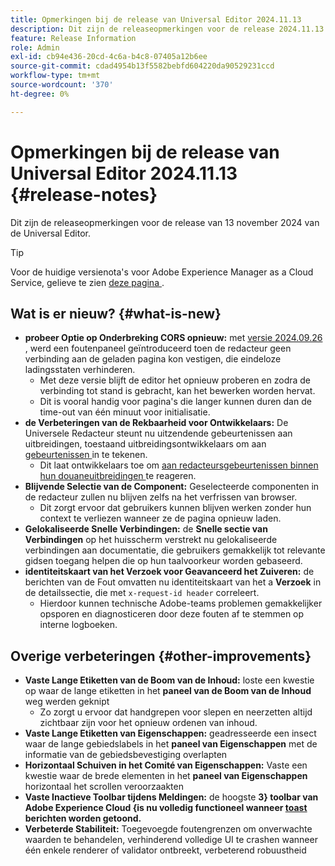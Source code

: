 ```yaml
---
title: Opmerkingen bij de release van Universal Editor 2024.11.13
description: Dit zijn de releaseopmerkingen voor de release 2024.11.13 van de Universal Editor.
feature: Release Information
role: Admin
exl-id: cb94e436-20cd-4c6a-b4c8-07405a12b6ee
source-git-commit: cdad4954b13f5582bebfd604220da90529231ccd
workflow-type: tm+mt
source-wordcount: '370'
ht-degree: 0%

---
```


# Opmerkingen bij de release van Universal Editor 2024.11.13 {#release-notes}

Dit zijn de releaseopmerkingen voor de release van 13 november 2024 van de Universal Editor.

>[!TIP]
>
>Voor de huidige versienota&#39;s voor Adobe Experience Manager as a Cloud Service, gelieve te zien [ deze pagina ](/help/release-notes/release-notes-cloud/release-notes-current.md).

## Wat is er nieuw? {#what-is-new}

* **probeer Optie op Onderbreking CORS opnieuw:** met [ versie 2024.09.26 ](/help/release-notes/universal-editor/2024/2024-09-26.md), werd een foutenpaneel geïntroduceerd toen de redacteur geen verbinding aan de geladen pagina kon vestigen, die eindeloze ladingsstaten verhinderen.
   * Met deze versie blijft de editor het opnieuw proberen en zodra de verbinding tot stand is gebracht, kan het bewerken worden hervat.
   * Dit is vooral handig voor pagina&#39;s die langer kunnen duren dan de time-out van één minuut voor initialisatie.
* **de Verbeteringen van de Rekbaarheid voor Ontwikkelaars:** De Universele Redacteur steunt nu uitzendende gebeurtenissen aan uitbreidingen, toestaand uitbreidingsontwikkelaars om aan [ gebeurtenissen ](/help/implementing/universal-editor/events.md) in te tekenen.
   * Dit laat ontwikkelaars toe om [ aan redacteursgebeurtenissen binnen hun douaneuitbreidingen ](/help/implementing/universal-editor/extending.md) te reageren.
* **Blijvende Selectie van de Component:** Geselecteerde componenten in de redacteur zullen nu blijven zelfs na het verfrissen van browser.
   * Dit zorgt ervoor dat gebruikers kunnen blijven werken zonder hun context te verliezen wanneer ze de pagina opnieuw laden.
* **Gelokaliseerde Snelle Verbindingen:** de **Snelle sectie van Verbindingen** op het huisscherm verstrekt nu gelokaliseerde verbindingen aan documentatie, die gebruikers gemakkelijk tot relevante gidsen toegang helpen die op hun taalvoorkeur worden gebaseerd.
* **identiteitskaart van het Verzoek voor Geavanceerd het Zuiveren:** de berichten van de Fout omvatten nu identiteitskaart van het a **Verzoek** in de detailssectie, die met `x-request-id header` correleert.
   * Hierdoor kunnen technische Adobe-teams problemen gemakkelijker opsporen en diagnosticeren door deze fouten af te stemmen op interne logboeken.

## Overige verbeteringen {#other-improvements}

* **Vaste Lange Etiketten van de Boom van de Inhoud:** loste een kwestie op waar de lange etiketten in het **paneel van de Boom van de Inhoud** weg werden geknipt
   * Zo zorgt u ervoor dat handgrepen voor slepen en neerzetten altijd zichtbaar zijn voor het opnieuw ordenen van inhoud.
* **Vaste Lange Etiketten van Eigenschappen:** geadresseerde een insect waar de lange gebiedslabels in het **paneel van Eigenschappen** met de informatie van de gebiedsbevestiging overlapten
* **Horizontaal Schuiven in het Comité van Eigenschappen:** Vaste een kwestie waar de brede elementen in het **paneel van Eigenschappen** horizontaal het scrollen veroorzaakten
* **Vaste Inactieve Toolbar tijdens Meldingen:** de hoogste **3&rbrace; toolbar van Adobe Experience Cloud &lbrace;is nu volledig functioneel wanneer [ toast ](https://spectrum.adobe.com/page/toast/) berichten worden getoond.**
* **Verbeterde Stabiliteit:** Toegevoegde foutengrenzen om onverwachte waarden te behandelen, verhinderend volledige UI te crashen wanneer één enkele renderer of validator ontbreekt, verbeterend robuustheid
